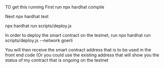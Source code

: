 TO get this running
First run 
npx hardhat compile

Next npx hardhat test

npx hardhat run scripts/deploy.js

In order to deploy the smart contract on the testnet, run 
npx hardhat run scripts/deploy.js --network goerli

You will then receive the smart contract address that is to be used in the front end code
(Or you could use the existing address that will show you the status of my contract that is ongoing on the testnet

